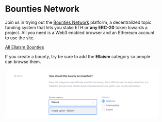<!-- TITLE: Community Project Bounties -->
<!-- SUBTITLE: How to see the list of bounties and how to post a bounty -->

# Bounties Network

Join us in trying out the [Bounties Network](https://explorer.bounties.network) platform, a decentralized topic funding system that lets you stake ETH or **any ERC-20** token towards a project. All you need is a Web3 enabled browser and an Ethereum account to use the site.

[All Ellaism Bounties](https://explorer.bounties.network/explorer?bountyStage=active%2Ccompleted%2Cexpired%2Cdead&platform=bounties-network&category=ellaism)


If you create a bounty, try be sure to add the **Ellaism** category so people can browse them.

![Bounty Category](/uploads/bounty-category.png "Bounty Category")





